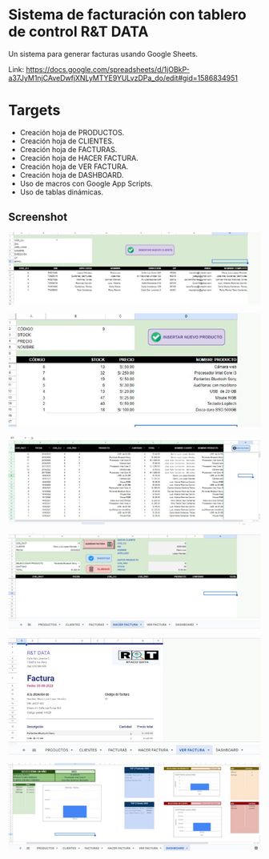 # Sistema de facturación con tablero de control R&T DATA

Un sistema para generar facturas usando Google Sheets.

Link: https://docs.google.com/spreadsheets/d/1jOBkP-a37JyM1njCAveDwfjXNLyMTYE9YULvzDPa_do/edit#gid=1586834951

# Targets

* Creación hoja de PRODUCTOS.
* Creación hoja de CLIENTES.
* Creación hoja de FACTURAS.
* Creación hoja de HACER FACTURA.
* Creación hoja de VER FACTURA.
* Creación hoja de DASHBOARD.
* Uso de macros con Google App Scripts.
* Uso de tablas dinámicas.

## Screenshot

![](hoja_clientes.jpg)

![](hoja_productos.jpg)

![](hoja_facturas.jpg)

![](hacer_factura.jpg)

![](ver_factura.jpg)

![](hoja_dashboard.jpg)